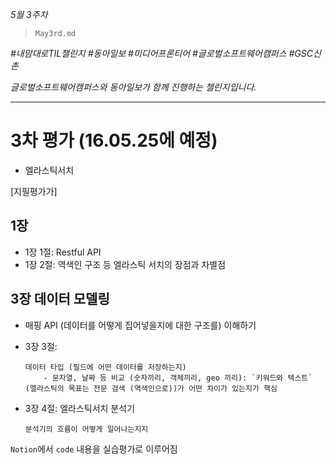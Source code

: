 *5월 3주차*

> `May3rd.md`

_#내맘대로TIL챌린지 #동아일보 #미디어프론티어 #글로벌소프트웨어캠퍼스 #GSC신촌_

_글로벌소프트웨어캠퍼스와 동아일보가 함께 진행하는 챌린지입니다._


---
# 3차 평가 (16.05.25에 예정)
- 엘라스틱서치

[지필평가가]
## 1장
- 1장 1절: Restful API
- 1장 2절: 역색인 구조 등 엘라스틱 서치의 장점과 차별점

## 3장 데이터 모델링
- 매핑 API (데이터를 어떻게 집어넣을지에 대한 구조를) 이해하기
- 3장 3절: 

    ```
    데이터 타입 (필드에 어떤 데이터를 저장하는지)
        - 문자열, 날짜 등 비교 (숫자끼리, 객체끼리, geo 끼리): `키워드와 텍스트` (엘라스틱의 목표는 전문 검색 (역색인으로))가 어떤 차이가 있는지가 핵심
    ```
- 3장 4절: 엘라스틱서치 분석기 

    ```
    분석기의 흐름이 어떻게 일어나는지지
    ```

`Notion`에서 `code` 내용을 실습평가로 이루어짐

